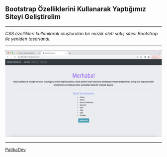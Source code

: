 ## Bootstrap Özelliklerini Kullanarak Yaptığımız Siteyi Geliştirelim

---

*CSS özellikleri kullanılarak oluşturulan bir müzik aleti satış sitesi Bootstrap ile yeniden tasarlandı.*

---

![Image](image/muzik%20dukkani.png)

---

[PatikaDev](https://app.patika.dev/meryemarikusu)

